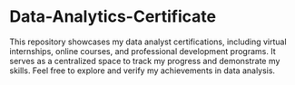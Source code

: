 # Data-Analytics-Certificate
This repository showcases my data analyst certifications, including virtual internships, online courses, and professional development programs. It serves as a centralized space to track my progress and demonstrate my skills. Feel free to explore and verify my achievements in data analysis.

